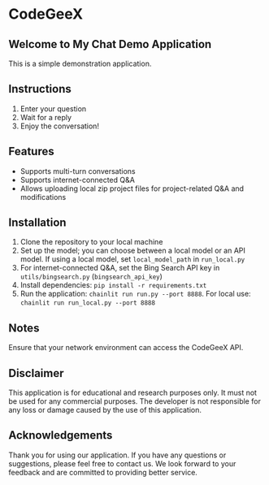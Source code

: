 # CodeGeeX

## Welcome to My Chat Demo Application

This is a simple demonstration application.

## Instructions

1. Enter your question
2. Wait for a reply
3. Enjoy the conversation!

## Features

- Supports multi-turn conversations
- Supports internet-connected Q&A
- Allows uploading local zip project files for project-related Q&A and modifications

## Installation

1. Clone the repository to your local machine
2. Set up the model; you can choose between a local model or an API model. If using a local model, set `local_model_path` in `run_local.py`
3. For internet-connected Q&A, set the Bing Search API key in `utils/bingsearch.py` (`bingsearch_api_key`)
4. Install dependencies: `pip install -r requirements.txt`
5. Run the application: `chainlit run run.py --port 8888`. For local use: `chainlit run run_local.py --port 8888`

## Notes

Ensure that your network environment can access the CodeGeeX API.

## Disclaimer

This application is for educational and research purposes only. It must not be used for any commercial purposes. The developer is not responsible for any loss or damage caused by the use of this application.

## Acknowledgements

Thank you for using our application. If you have any questions or suggestions, please feel free to contact us. We look forward to your feedback and are committed to providing better service.